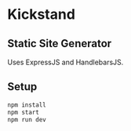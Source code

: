 # Kickstand

## Static Site Generator

Uses ExpressJS and HandlebarsJS.

## Setup

```bash
npm install
npm start
npm run dev
```
